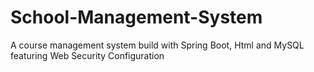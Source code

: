 # School-Management-System
A course management system build with Spring Boot, Html and MySQL featuring Web Security Configuration
